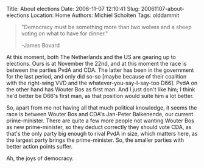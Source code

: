 Title: About elections
Date: 2006-11-07 12:10:41
Slug: 20061107-about-elections
Location: Home
Authors: Michiel Scholten
Tags: olddammit

<blockquote><p>"Democracy must be something more than two wolves and a sheep voting on what to have for dinner."</p><p>-James Bovard</p></blockquote>

<p>At this moment, both The Netherlands and the US are gearing up to elections. Ours is at November the 22nd, and at this moment the race is between the parties PvdA and CDA. The latter has been in the government for the last period, and only did so-so [maybe because of their coalition with the right-wing VVD and the whatever-you-say-I-say-too D66]. PvdA on the other hand has Wouter Bos as first man. And I just don't like him; I think he'd better be D66's first man, as that position would suite him a lot better.</p>

<p>So, apart from me not having all that much political knowledge, it seems the race is between Wouter Bos and CDA's Jan-Peter Balkenende, our current prime-minister. There are quite a few more people not wanting Wouter Bos as new prime-minister, so they deduct correctly they should vote CDA, as that's the only party big enough to rival PvdA in size, which matters here, as the largest party brings the prime-minister. So, the smaller parties with better action points suffer.</p>

<p>Ah, the joys of democracy.</p>